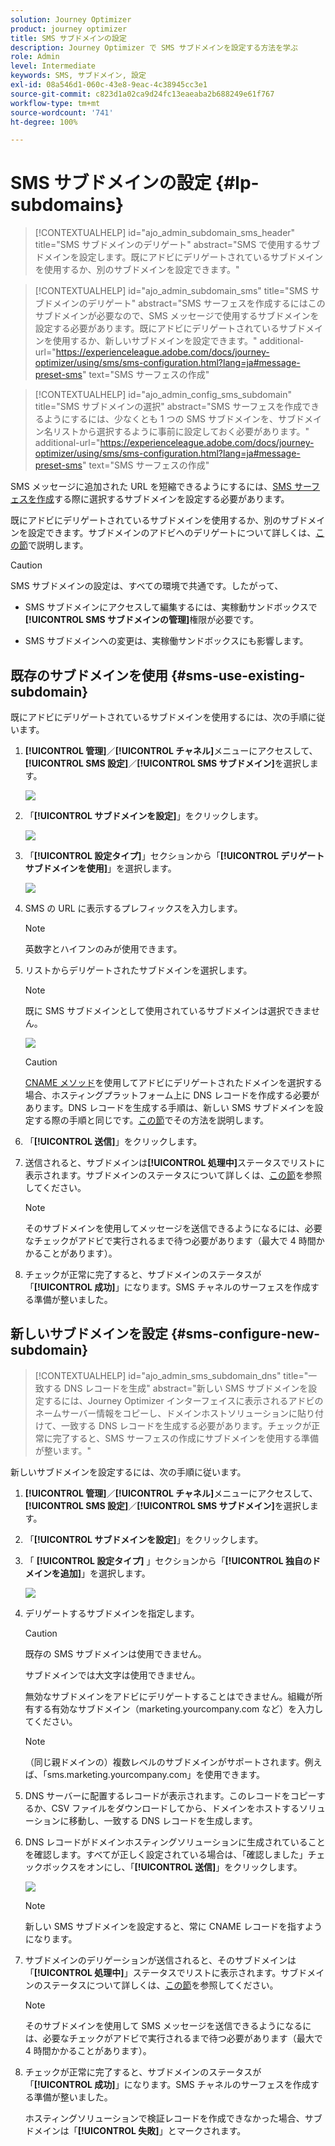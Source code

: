 ```yaml
---
solution: Journey Optimizer
product: journey optimizer
title: SMS サブドメインの設定
description: Journey Optimizer で SMS サブドメインを設定する方法を学ぶ
role: Admin
level: Intermediate
keywords: SMS, サブドメイン, 設定
exl-id: 08a546d1-060c-43e8-9eac-4c38945cc3e1
source-git-commit: c823d1a02ca9d24fc13eaeaba2b688249e61f767
workflow-type: tm+mt
source-wordcount: '741'
ht-degree: 100%

---
```


# SMS サブドメインの設定 {#lp-subdomains}

>[!CONTEXTUALHELP]
>id="ajo_admin_subdomain_sms_header"
>title="SMS サブドメインのデリゲート"
>abstract="SMS で使用するサブドメインを設定します。既にアドビにデリゲートされているサブドメインを使用するか、別のサブドメインを設定できます。"

>[!CONTEXTUALHELP]
>id="ajo_admin_subdomain_sms"
>title="SMS サブドメインのデリゲート"
>abstract="SMS サーフェスを作成するにはこのサブドメインが必要なので、SMS メッセージで使用するサブドメインを設定する必要があります。既にアドビにデリゲートされているサブドメインを使用するか、新しいサブドメインを設定できます。"
>additional-url="https://experienceleague.adobe.com/docs/journey-optimizer/using/sms/sms-configuration.html?lang=ja#message-preset-sms" text="SMS サーフェスの作成"

>[!CONTEXTUALHELP]
>id="ajo_admin_config_sms_subdomain"
>title="SMS サブドメインの選択"
>abstract="SMS サーフェスを作成できるようにするには、少なくとも 1 つの SMS サブドメインを、サブドメイン名リストから選択するように事前に設定しておく必要があります。"
>additional-url="https://experienceleague.adobe.com/docs/journey-optimizer/using/sms/sms-configuration.html?lang=ja#message-preset-sms" text="SMS サーフェスの作成"

SMS メッセージに追加された URL を短縮できるようにするには、[SMS サーフェスを作成](sms-configuration.md#message-preset-sms)する際に選択するサブドメインを設定する必要があります。

既にアドビにデリゲートされているサブドメインを使用するか、別のサブドメインを設定できます。サブドメインのアドビへのデリゲートについて詳しくは、[この節](../configuration/delegate-subdomain.md)で説明します。

>[!CAUTION]
>
>SMS サブドメインの設定は、すべての環境で共通です。したがって、
>
>* SMS サブドメインにアクセスして編集するには、実稼動サンドボックスで **[!UICONTROL SMS サブドメインの管理]**&#x200B;権限が必要です。
>
> * SMS サブドメインへの変更は、実稼働サンドボックスにも影響します。

## 既存のサブドメインを使用 {#sms-use-existing-subdomain}

既にアドビにデリゲートされているサブドメインを使用するには、次の手順に従います。

1. **[!UICONTROL 管理]**／**[!UICONTROL チャネル]**&#x200B;メニューにアクセスして、**[!UICONTROL SMS 設定]**／**[!UICONTROL SMS サブドメイン]**&#x200B;を選択します。

   ![](assets/sms_access-subdomains.png)

1. 「**[!UICONTROL サブドメインを設定]**」をクリックします。

   ![](assets/sms_set-up-subdomain.png)

1. 「**[!UICONTROL 設定タイプ]**」セクションから「**[!UICONTROL デリゲートサブドメインを使用]**」を選択します。

   ![](assets/sms_use-delegated-subdomain.png)

1. SMS の URL に表示するプレフィックスを入力します。

   >[!NOTE]
   >
   >英数字とハイフンのみが使用できます。

1. リストからデリゲートされたサブドメインを選択します。

   >[!NOTE]
   >
   >既に SMS サブドメインとして使用されているサブドメインは選択できません。

   <!--Capital letters are not allowed in subdomains. TBC by PM-->

   ![](assets/sms_prefix-and-subdomain.png)

   <!--Note that you cannot use multiple delegated subdomains of the same parent domain. For example, if 'marketing1.yourcompany.com' is already delegated to Adobe for your SMS messages, you will not be able to use 'marketing2.yourcompany.com'. However, multi-level subdomains being supported for SMS, you may proceed using a subdomain of 'marketing1.yourcompany.com' (such as 'email.marketing1.yourcompany.com'), or a different parent domain.-->

   >[!CAUTION]
   >
   >[CNAME メソッド](../configuration/delegate-subdomain.md#cname-subdomain-delegation)を使用してアドビにデリゲートされたドメインを選択する場合、ホスティングプラットフォーム上に DNS レコードを作成する必要があります。DNS レコードを生成する手順は、新しい SMS サブドメインを設定する際の手順と同じです。[この節](#sms-configure-new-subdomain)でその方法を説明します。

1. 「**[!UICONTROL 送信]**」をクリックします。

1. 送信されると、サブドメインは&#x200B;**[!UICONTROL 処理中]**&#x200B;ステータスでリストに表示されます。サブドメインのステータスについて詳しくは、[この節](../configuration/about-subdomain-delegation.md#access-delegated-subdomains)を参照してください。<!--Same statuses?-->

   >[!NOTE]
   >
   >そのサブドメインを使用してメッセージを送信できるようになるには、必要なチェックがアドビで実行されるまで待つ必要があります（最大で 4 時間かかることがあります）。<!--Learn more in [this section](delegate-subdomain.md#subdomain-validation).-->

1. チェックが正常に完了すると、サブドメインのステータスが「**[!UICONTROL 成功]**」になります。SMS チャネルのサーフェスを作成する準備が整いました。

## 新しいサブドメインを設定 {#sms-configure-new-subdomain}

>[!CONTEXTUALHELP]
>id="ajo_admin_sms_subdomain_dns"
>title="一致する DNS レコードを生成"
>abstract="新しい SMS サブドメインを設定するには、Journey Optimizer インターフェイスに表示されるアドビのネームサーバー情報をコピーし、ドメインホストソリューションに貼り付けて、一致する DNS レコードを生成する必要があります。チェックが正常に完了すると、SMS サーフェスの作成にサブドメインを使用する準備が整います。"

新しいサブドメインを設定するには、次の手順に従います。

1. **[!UICONTROL 管理]**／**[!UICONTROL チャネル]**&#x200B;メニューにアクセスして、**[!UICONTROL SMS 設定]**／**[!UICONTROL SMS サブドメイン]**&#x200B;を選択します。

1. 「**[!UICONTROL サブドメインを設定]**」をクリックします。

1. 「 **[!UICONTROL 設定タイプ]** 」セクションから「**[!UICONTROL 独自のドメインを追加]**」を選択します。

   ![](assets/sms_add-your-own-subdomain.png)

1. デリゲートするサブドメインを指定します。

   >[!CAUTION]
   >
   >既存の SMS サブドメインは使用できません。
   >
   >サブドメインでは大文字は使用できません。

   無効なサブドメインをアドビにデリゲートすることはできません。組織が所有する有効なサブドメイン（marketing.yourcompany.com など）を入力してください。

   >[!NOTE]
   >
   >（同じ親ドメインの）複数レベルのサブドメインがサポートされます。例えば、「sms.marketing.yourcompany.com」を使用できます。

1. DNS サーバーに配置するレコードが表示されます。このレコードをコピーするか、CSV ファイルをダウンロードしてから、ドメインをホストするソリューションに移動し、一致する DNS レコードを生成します。

1. DNS レコードがドメインホスティングソリューションに生成されていることを確認します。すべてが正しく設定されている場合は、「確認しました」チェックボックスをオンにし、「**[!UICONTROL 送信]**」をクリックします。

   ![](assets/sms_add-your-own-subdomain-confirm.png)

   >[!NOTE]
   >
   >新しい SMS サブドメインを設定すると、常に CNAME レコードを指すようになります。

1. サブドメインのデリゲーションが送信されると、そのサブドメインは「**[!UICONTROL 処理中]**」ステータスでリストに表示されます。サブドメインのステータスについて詳しくは、[この節](../configuration/about-subdomain-delegation.md#access-delegated-subdomains)を参照してください。<!--Same statuses?-->

   >[!NOTE]
   >
   >そのサブドメインを使用して SMS メッセージを送信できるようになるには、必要なチェックがアドビで実行されるまで待つ必要があります（最大で 4 時間かかることがあります）。<!--Learn more in [this section](#subdomain-validation).-->

1. チェックが正常に完了すると、サブドメインのステータスが「**[!UICONTROL 成功]**」になります。SMS チャネルのサーフェスを作成する準備が整いました。

   ホスティングソリューションで検証レコードを作成できなかった場合、サブドメインは「**[!UICONTROL 失敗]**」とマークされます。
